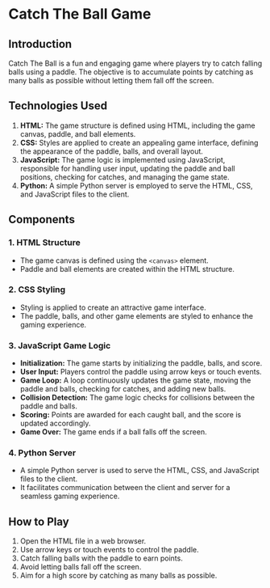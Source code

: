 # Catch The Ball Game

## Introduction

Catch The Ball is a fun and engaging game where players try to catch falling balls using a paddle. The objective is to accumulate points by catching as many balls as possible without letting them fall off the screen.

## Technologies Used

1. **HTML:** The game structure is defined using HTML, including the game canvas, paddle, and ball elements.
2. **CSS:** Styles are applied to create an appealing game interface, defining the appearance of the paddle, balls, and overall layout.
3. **JavaScript:** The game logic is implemented using JavaScript, responsible for handling user input, updating the paddle and ball positions, checking for catches, and managing the game state.
4. **Python:** A simple Python server is employed to serve the HTML, CSS, and JavaScript files to the client.

## Components

### 1. HTML Structure

- The game canvas is defined using the `<canvas>` element.
- Paddle and ball elements are created within the HTML structure.

### 2. CSS Styling

- Styling is applied to create an attractive game interface.
- The paddle, balls, and other game elements are styled to enhance the gaming experience.

### 3. JavaScript Game Logic

- **Initialization:** The game starts by initializing the paddle, balls, and score.
- **User Input:** Players control the paddle using arrow keys or touch events.
- **Game Loop:** A loop continuously updates the game state, moving the paddle and balls, checking for catches, and adding new balls.
- **Collision Detection:** The game logic checks for collisions between the paddle and balls.
- **Scoring:** Points are awarded for each caught ball, and the score is updated accordingly.
- **Game Over:** The game ends if a ball falls off the screen.

### 4. Python Server

- A simple Python server is used to serve the HTML, CSS, and JavaScript files to the client.
- It facilitates communication between the client and server for a seamless gaming experience.

## How to Play

1. Open the HTML file in a web browser.
2. Use arrow keys or touch events to control the paddle.
3. Catch falling balls with the paddle to earn points.
4. Avoid letting balls fall off the screen.
5. Aim for a high score by catching as many balls as possible.
